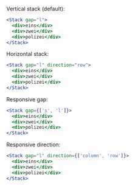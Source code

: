 Vertical stack (default):

```jsx
<Stack gap="l">
  <div>eins</div>
  <div>zwei</div>
  <div>polizei</div>
</Stack>
```

Horizontal stack:

```jsx
<Stack gap="l" direction="row">
  <div>eins</div>
  <div>zwei</div>
  <div>polizei</div>
</Stack>
```

Responsive gap:

```jsx
<Stack gap={['s', 'l']}>
  <div>eins</div>
  <div>zwei</div>
  <div>polizei</div>
</Stack>
```

Responsive direction:

```jsx
<Stack gap="l" direction={['column', 'row']}>
  <div>eins</div>
  <div>zwei</div>
  <div>polizei</div>
</Stack>
```
